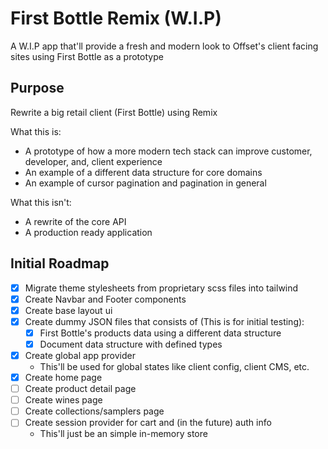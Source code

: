 # First Bottle Remix (W.I.P)

A W.I.P app that'll provide a fresh and modern look to Offset's client facing sites using First Bottle as a prototype

## Purpose

Rewrite a big retail client (First Bottle) using Remix

What this is:

- A prototype of how a more modern tech stack can improve customer, developer, and, client experience
- An example of a different data structure for core domains
- An example of cursor pagination and pagination in general

What this isn't:

- A rewrite of the core API
- A production ready application

## Initial Roadmap

- [x] Migrate theme stylesheets from proprietary scss files into tailwind  
- [x] Create Navbar and Footer components 
- [x] Create base layout ui
- [x] Create dummy JSON files that consists of (This is for initial testing):
  - [x] First Bottle's products data using a different data structure
  - [x] Document data structure with defined types
- [x] Create global app provider
  - This'll be used for global states like client config, client CMS, etc.
- [x] Create home page
- [ ] Create product detail page
- [ ] Create wines page
- [ ] Create collections/samplers page
- [ ] Create session provider for cart and (in the future) auth info
  - This'll just be an simple in-memory store
